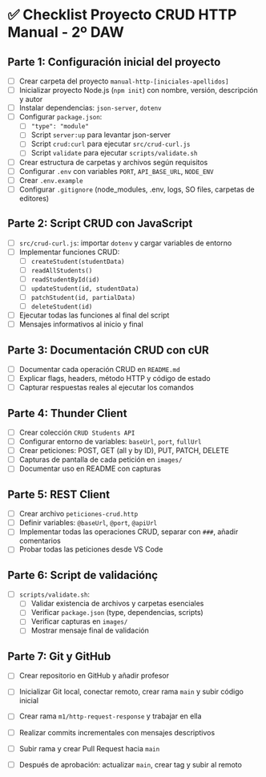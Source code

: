 # ✅ Checklist Proyecto CRUD HTTP Manual - 2º DAW

## Parte 1: Configuración inicial del proyecto

- [ ] Crear carpeta del proyecto `manual-http-[iniciales-apellidos]`
- [ ] Inicializar proyecto Node.js (`npm init`) con nombre, versión, descripción y autor
- [ ] Instalar dependencias: `json-server`, `dotenv`
- [ ] Configurar `package.json`:
  - [ ] `"type": "module"`
  - [ ] Script `server:up` para levantar json-server
  - [ ] Script `crud:curl` para ejecutar `src/crud-curl.js`
  - [ ] Script `validate` para ejecutar `scripts/validate.sh`
- [ ] Crear estructura de carpetas y archivos según requisitos
- [ ] Configurar `.env` con variables `PORT`, `API_BASE_URL`, `NODE_ENV`
- [ ] Crear `.env.example`
- [ ] Configurar `.gitignore` (node_modules, .env, logs, SO files, carpetas de editores)

## Parte 2: Script CRUD con JavaScript

- [ ] `src/crud-curl.js`: importar `dotenv` y cargar variables de entorno
- [ ] Implementar funciones CRUD:
  - [ ] `createStudent(studentData)`
  - [ ] `readAllStudents()`
  - [ ] `readStudentById(id)`
  - [ ] `updateStudent(id, studentData)`
  - [ ] `patchStudent(id, partialData)`
  - [ ] `deleteStudent(id)`
- [ ] Ejecutar todas las funciones al final del script
- [ ] Mensajes informativos al inicio y final

## Parte 3: Documentación CRUD con cUR

- [ ] Documentar cada operación CRUD en `README.md`
- [ ] Explicar flags, headers, método HTTP y código de estado
- [ ] Capturar respuestas reales al ejecutar los comandos

## Parte 4: Thunder Client

- [ ] Crear colección `CRUD Students API`
- [ ] Configurar entorno de variables: `baseUrl`, `port`, `fullUrl`
- [ ] Crear peticiones: POST, GET (all y by ID), PUT, PATCH, DELETE
- [ ] Capturas de pantalla de cada petición en `images/`
- [ ] Documentar uso en README con capturas

## Parte 5: REST Client

- [ ] Crear archivo `peticiones-crud.http`
- [ ] Definir variables: `@baseUrl`, `@port`, `@apiUrl`
- [ ] Implementar todas las operaciones CRUD, separar con `###`, añadir comentarios
- [ ] Probar todas las peticiones desde VS Code

## Parte 6: Script de validaciónç

- [ ] `scripts/validate.sh`:
  - [ ] Validar existencia de archivos y carpetas esenciales
  - [ ] Verificar `package.json` (type, dependencias, scripts)
  - [ ] Verificar capturas en `images/`
  - [ ] Mostrar mensaje final de validación

## Parte 7: Git y GitHub

- [ ] Crear repositorio en GitHub y añadir profesor
- [ ] Inicializar Git local, conectar remoto, crear rama `main` y subir código inicial
- [ ] Crear rama `m1/http-request-response` y trabajar en ella
- [ ] Realizar commits incrementales con mensajes descriptivos
- [ ] Subir rama y crear Pull Request hacia `main`
- [ ] Después de aprobación: actualizar `main`, crear tag y subir al remoto
  